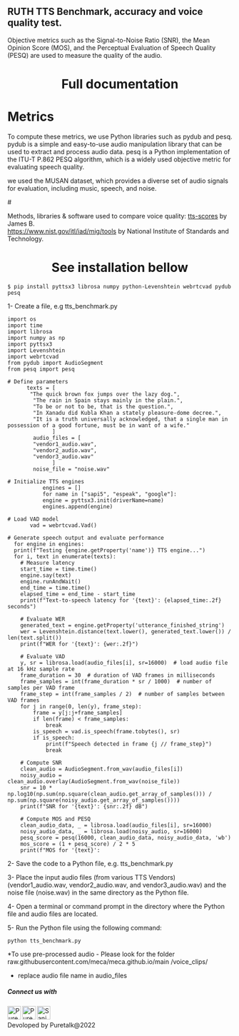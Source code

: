<!-- version tag -->

 
RUTH TTS Benchmark, accuracy and voice quality test.
---
Objective metrics such as the Signal-to-Noise Ratio (SNR), the Mean Opinion Score (MOS), and the Perceptual Evaluation of Speech Quality (PESQ) are used to measure the quality of the audio.


# <div align="center">Full documentation</div>


# Metrics

To compute these metrics, we use Python libraries such as pydub and pesq. pydub is a simple and easy-to-use audio manipulation library that can be used to extract and process audio data. pesq is a Python implementation of the ITU-T P.862 PESQ algorithm, which is a widely used objective metric for evaluating speech quality.

we used the MUSAN dataset, which provides a diverse set of audio signals for evaluation, including music, speech, and noise. 

#<p> Methods, libraries & software used to compare voice quality: <a href="https://pypi.org/project/tts-scores/"> tts-scores</a> by James B. <br> https://www.nist.gov/itl/iad/mig/tools by National Institute of Standards and Technology.</p>

# <div align="center">See installation bellow</div>

    $ pip install pyttsx3 librosa numpy python-Levenshtein webrtcvad pydub pesq

1- Create a file, e.g tts_benchmark.py
   
    import os
    import time
    import librosa
    import numpy as np
    import pyttsx3
    import Levenshtein
    import webrtcvad
    from pydub import AudioSegment
    from pesq import pesq

    # Define parameters
          texts = [
           "The quick brown fox jumps over the lazy dog.",
            "The rain in Spain stays mainly in the plain.",
            "To be or not to be, that is the question.",
            "In Xanadu did Kubla Khan a stately pleasure-dome decree.",
            "It is a truth universally acknowledged, that a single man in possession of a good fortune, must be in want of a wife."
                  ]
            audio_files = [
            "vendor1_audio.wav",
            "vendor2_audio.wav",
            "vendor3_audio.wav"
                  ]
            noise_file = "noise.wav"

    # Initialize TTS engines
               engines = []
               for name in ["sapi5", "espeak", "google"]:
               engine = pyttsx3.init(driverName=name)
               engines.append(engine)

    # Load VAD model
           vad = webrtcvad.Vad()

    # Generate speech output and evaluate performance
      for engine in engines:
      print(f"Testing {engine.getProperty('name')} TTS engine...")
      for i, text in enumerate(texts):
        # Measure latency
        start_time = time.time()
        engine.say(text)
        engine.runAndWait()
        end_time = time.time()
        elapsed_time = end_time - start_time
        print(f"Text-to-speech latency for '{text}': {elapsed_time:.2f} seconds")

        # Evaluate WER
        generated_text = engine.getProperty('utterance_finished_string')
        wer = Levenshtein.distance(text.lower(), generated_text.lower()) / len(text.split())
        print(f"WER for '{text}': {wer:.2f}")

        # Evaluate VAD
        y, sr = librosa.load(audio_files[i], sr=16000)  # load audio file at 16 kHz sample rate
        frame_duration = 30  # duration of VAD frames in milliseconds
        frame_samples = int(frame_duration * sr / 1000)  # number of samples per VAD frame
        frame_step = int(frame_samples / 2)  # number of samples between VAD frames
        for j in range(0, len(y), frame_step):
            frame = y[j:j+frame_samples]
            if len(frame) < frame_samples:
                break
            is_speech = vad.is_speech(frame.tobytes(), sr)
            if is_speech:
                print(f"Speech detected in frame {j // frame_step}")
                break

        # Compute SNR
        clean_audio = AudioSegment.from_wav(audio_files[i])
        noisy_audio = clean_audio.overlay(AudioSegment.from_wav(noise_file))
        snr = 10 * np.log10(np.sum(np.square(clean_audio.get_array_of_samples())) / np.sum(np.square(noisy_audio.get_array_of_samples())))
        print(f"SNR for '{text}': {snr:.2f} dB")

        # Compute MOS and PESQ
        clean_audio_data, _ = librosa.load(audio_files[i], sr=16000)
        noisy_audio_data, _ = librosa.load(noisy_audio, sr=16000)
        pesq_score = pesq(16000, clean_audio_data, noisy_audio_data, 'wb')
        mos_score = (1 + pesq_score) / 2 * 5
        print(f"MOS for '{text}':

   
   
   

2- Save the code to a Python file, e.g. tts_benchmark.py

3- Place the input audio files (from various TTS Vendors) (vendor1_audio.wav, vendor2_audio.wav, and vendor3_audio.wav) and the noise file (noise.wav) in the same directory as the Python file.

4- Open a terminal or command prompt in the directory where the Python file and audio files are located.

5- Run the Python file using the following command:
 
 
 
   
    python tts_benchmark.py



*To use pre-processed audio - Please look for the folder raw.githubusercontent.com/meca/meca.github.io/main
/voice_clips/


* replace audio file name in audio_files






<!-- for social connects -->
##### <p>Connect us with </p>


[<img align="left" alt="Puretalk | LinkedIn" width="30px" src="https://img.icons8.com/color/48/000000/linkedin.png" />][linkedin][<img align="left" alt="Puretalk | Twitter" width="30px" src="https://img.icons8.com/fluent/48/000000/twitter.png" />][twitter][<img align ="left" alt="Sanjaypranav" width="30px" src="https://img.icons8.com/color/48/000000/gmail.png" />][gmail]


[linkedin]: https://www.linkedin.com/company/puretalkai/
[twitter]: https://twitter.com/puretalka
[gmail]: mailto:info@puretalk.ai
<br>
<br>
Devoloped by Puretalk@2022 
<br>
<!-- <img src="data/img/ruth_g.png" width=50px height='50px'> -->
